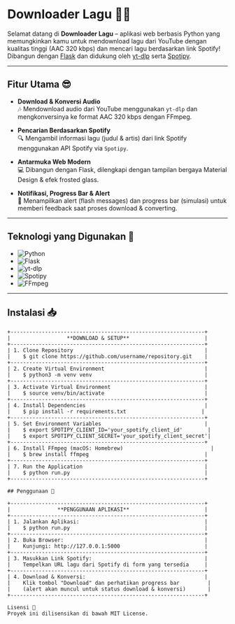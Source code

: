 # Downloader Lagu 🎵🚀

Selamat datang di **Downloader Lagu** – aplikasi web berbasis Python yang memungkinkan kamu untuk mendownload lagu dari YouTube dengan kualitas tinggi (AAC 320 kbps) dan mencari lagu berdasarkan link Spotify!  
Dibangun dengan [Flask](https://flask.palletsprojects.com/) dan didukung oleh [yt-dlp](https://github.com/yt-dlp/yt-dlp) serta [Spotipy](https://spotipy.readthedocs.io/en/2.19.0/).

---

## Fitur Utama 😎

- **Download & Konversi Audio**  
  🎶 Mendownload audio dari YouTube menggunakan `yt-dlp` dan mengkonversinya ke format AAC 320 kbps dengan FFmpeg.

- **Pencarian Berdasarkan Spotify**  
  🔍 Mengambil informasi lagu (judul & artis) dari link Spotify menggunakan API Spotify via `Spotipy`.

- **Antarmuka Web Modern**  
  💻 Dibangun dengan Flask, dilengkapi dengan tampilan bergaya Material Design & efek frosted glass.

- **Notifikasi, Progress Bar & Alert**  
  🔔 Menampilkan alert (flash messages) dan progress bar (simulasi) untuk memberi feedback saat proses download & converting.

---

## Teknologi yang Digunakan 🔧

- ![Python](https://img.shields.io/badge/Python-3.x-blue?logo=python&logoColor=white)
- ![Flask](https://img.shields.io/badge/Flask-2.x-blue?logo=flask&logoColor=white)
- ![yt-dlp](https://img.shields.io/badge/yt--dlp-red?logo=youtube&logoColor=white)
- ![Spotipy](https://img.shields.io/badge/Spotify-API-green?logo=spotify&logoColor=white)
- ![FFmpeg](https://img.shields.io/badge/FFmpeg-4.x-orange?logo=ffmpeg&logoColor=white)

---

## Instalasi 📥

```plaintext
+--------------------------------------------------------------+
|                  **DOWNLOAD & SETUP**                        |
+--------------------------------------------------------------+
| 1. Clone Repository                                          |
|    $ git clone https://github.com/username/repository.git    |
+--------------------------------------------------------------+
| 2. Create Virtual Environment                                |
|    $ python3 -m venv venv                                    |
+--------------------------------------------------------------+
| 3. Activate Virtual Environment                              |
|    $ source venv/bin/activate                                |
+--------------------------------------------------------------+
| 4. Install Dependencies                                      |
|    $ pip install -r requirements.txt                        |
+--------------------------------------------------------------+
| 5. Set Environment Variables                                 |
|    $ export SPOTIPY_CLIENT_ID='your_spotify_client_id'        |
|    $ export SPOTIPY_CLIENT_SECRET='your_spotify_client_secret'|
+--------------------------------------------------------------+
| 6. Install FFmpeg (macOS: Homebrew)                            |
|    $ brew install ffmpeg                                     |
+--------------------------------------------------------------+
| 7. Run the Application                                       |
|    $ python run.py                                           |
+--------------------------------------------------------------+

## Penggunaan 🚀

+--------------------------------------------------------------+
|               **PENGGUNAAN APLIKASI**                        |
+--------------------------------------------------------------+
| 1. Jalankan Aplikasi:                                        |
|    $ python run.py                                           |
+--------------------------------------------------------------+
| 2. Buka Browser:                                             |
|    Kunjungi: http://127.0.0.1:5000                           |
+--------------------------------------------------------------+
| 3. Masukkan Link Spotify:                                    |
|    Tempelkan URL lagu dari Spotify di form yang tersedia     |
+--------------------------------------------------------------+
| 4. Download & Konversi:                                      |
|    Klik tombol "Download" dan perhatikan progress bar         |
|    (alert akan muncul untuk status download & konversi)       |
+--------------------------------------------------------------+

Lisensi 📄
Proyek ini dilisensikan di bawah MIT License.